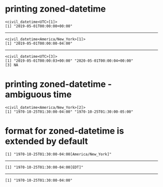 # printing zoned-datetime

    <civil_datetime<UTC>[1]>
    [1] "2019-05-01T00:00:00+00:00"

---

    <civil_datetime<America/New_York>[1]>
    [1] "2019-05-01T00:00:00-04:00"

---

    <civil_datetime<UTC>[3]>
    [1] "2019-05-01T00:00:03+00:00" "2020-05-01T00:00:04+00:00"
    [3] NA                         

# printing zoned-datetime - ambiguous time

    <civil_datetime<America/New_York>[2]>
    [1] "1970-10-25T01:30:00-04:00" "1970-10-25T01:30:00-05:00"

# format for zoned-datetime is extended by default

    [1] "1970-10-25T01:30:00-04:00[America/New_York]"

---

    [1] "1970-10-25T01:30:00-04:00[EDT]"

---

    [1] "1970-10-25T01:30:00-04:00"

